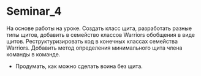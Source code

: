 # Seminar_4
На основе работы на уроке.
Создать класс щита, разработать разные типы щитов, добавить в семейство классов Warriors обобщения в виде щитов. Реструктуризировать код в конечных классах семейства Warriors.
Добавить метод определения минимального щита члена команды в команде.
* Продумать, как можно сделать воина без щита.

